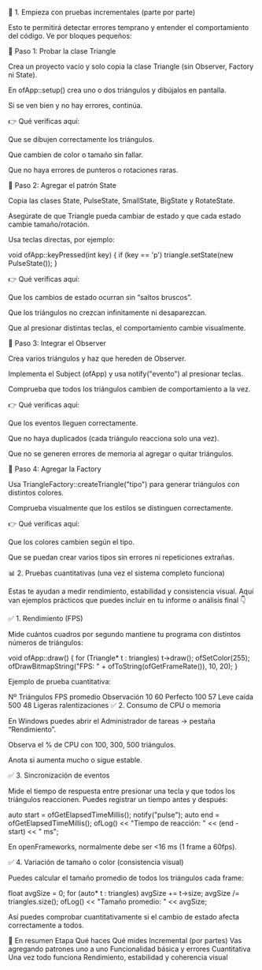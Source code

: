 🎯 1. Empieza con pruebas incrementales (parte por parte)

Esto te permitirá detectar errores temprano y entender el comportamiento del código.
Ve por bloques pequeños:

🧩 Paso 1: Probar la clase Triangle

Crea un proyecto vacío y solo copia la clase Triangle (sin Observer, Factory ni State).

En ofApp::setup() crea uno o dos triángulos y dibújalos en pantalla.

Si se ven bien y no hay errores, continúa.

👉 Qué verificas aquí:

Que se dibujen correctamente los triángulos.

Que cambien de color o tamaño sin fallar.

Que no haya errores de punteros o rotaciones raras.

🧩 Paso 2: Agregar el patrón State

Copia las clases State, PulseState, SmallState, BigState y RotateState.

Asegúrate de que Triangle pueda cambiar de estado y que cada estado cambie tamaño/rotación.

Usa teclas directas, por ejemplo:

void ofApp::keyPressed(int key) {
    if (key == 'p') triangle.setState(new PulseState());
}


👉 Qué verificas aquí:

Que los cambios de estado ocurran sin “saltos bruscos”.

Que los triángulos no crezcan infinitamente ni desaparezcan.

Que al presionar distintas teclas, el comportamiento cambie visualmente.

🧩 Paso 3: Integrar el Observer

Crea varios triángulos y haz que hereden de Observer.

Implementa el Subject (ofApp) y usa notify("evento") al presionar teclas.

Comprueba que todos los triángulos cambien de comportamiento a la vez.

👉 Qué verificas aquí:

Que los eventos lleguen correctamente.

Que no haya duplicados (cada triángulo reacciona solo una vez).

Que no se generen errores de memoria al agregar o quitar triángulos.

🧩 Paso 4: Agregar la Factory

Usa TriangleFactory::createTriangle("tipo") para generar triángulos con distintos colores.

Comprueba visualmente que los estilos se distinguen correctamente.

👉 Qué verificas aquí:

Que los colores cambien según el tipo.

Que se puedan crear varios tipos sin errores ni repeticiones extrañas.

📊 2. Pruebas cuantitativas (una vez el sistema completo funciona)

Estas te ayudan a medir rendimiento, estabilidad y consistencia visual.
Aquí van ejemplos prácticos que puedes incluir en tu informe o análisis final 👇

✅ 1. Rendimiento (FPS)

Mide cuántos cuadros por segundo mantiene tu programa con distintos números de triángulos:

void ofApp::draw() {
    for (Triangle* t : triangles) t->draw();
    ofSetColor(255);
    ofDrawBitmapString("FPS: " + ofToString(ofGetFrameRate()), 10, 20);
}


Ejemplo de prueba cuantitativa:

Nº Triángulos	FPS promedio	Observación
10	60	Perfecto
100	57	Leve caída
500	48	Ligeras ralentizaciones
✅ 2. Consumo de CPU o memoria

En Windows puedes abrir el Administrador de tareas → pestaña “Rendimiento”.

Observa el % de CPU con 100, 300, 500 triángulos.

Anota si aumenta mucho o sigue estable.

✅ 3. Sincronización de eventos

Mide el tiempo de respuesta entre presionar una tecla y que todos los triángulos reaccionen.
Puedes registrar un tiempo antes y después:

auto start = ofGetElapsedTimeMillis();
notify("pulse");
auto end = ofGetElapsedTimeMillis();
ofLog() << "Tiempo de reacción: " << (end - start) << " ms";


En openFrameworks, normalmente debe ser <16 ms (1 frame a 60fps).

✅ 4. Variación de tamaño o color (consistencia visual)

Puedes calcular el tamaño promedio de todos los triángulos cada frame:

float avgSize = 0;
for (auto* t : triangles) avgSize += t->size;
avgSize /= triangles.size();
ofLog() << "Tamaño promedio: " << avgSize;


Así puedes comprobar cuantitativamente si el cambio de estado afecta correctamente a todos.

🧠 En resumen
Etapa	Qué haces	Qué mides
Incremental (por partes)	Vas agregando patrones uno a uno	Funcionalidad básica y errores
Cuantitativa	Una vez todo funciona	Rendimiento, estabilidad y coherencia visual